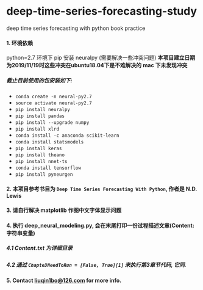 # deep-time-series-forecasting-study
deep time series forecasting with python book practice
#### 1. 环境依赖 
python=2.7 环境下 pip 安装 neuralpy (需要解决一些冲突问题) 
**本项目建立日期为2019/11/19时这些冲突在ubuntu18.04下是不难解决的**
**mac 下未发现冲突**
##### 截止目前使用的包安装如下:
* `conda create -n neural-py2.7`
* `source activate neural-py2.7`
* `pip install neuralpy`
* `pip install pandas`
* `pip install --upgrade numpy`
* `pip install xlrd`
* `conda install -c anaconda scikit-learn`
* `conda install statsmodels`
* `pip install keras`
* `pip install theano`
* `pip install nnet-ts`
* `conda install tensorflow`
* `pip install pyneurgen`

#### 2. 本项目参考书目为 `Deep Time Series Forecasting With Python`, 作者是 N.D. Lewis
#### 3. 请自行解决 matplotlib 作图中文字体显示问题
#### 4. 执行 deep_neural_modeling.py, 会在末尾打印一份过程描述文章(Content:字符串变量)
##### 4.1 Content.txt 为详细目录
##### 4.2 通过 `Chapte3NeedToRun = [False, True][1]` 来执行第3章节代码, 它同.
#### 5. Contact liuqin1bo@126.com for more info.
